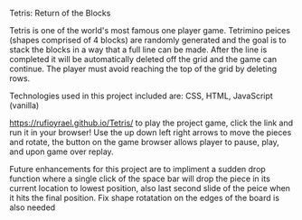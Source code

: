 Tetris: Return of the Blocks

Tetris is one of the world's most famous one player game. Tetrimino peices (shapes comprised of 4 blocks) are randomly generated and the goal is to stack the blocks in a way that a full line can be made. After the line is completed it will be automatically deleted off the grid and the game can continue. The player must avoid reaching the top of the grid by deleting rows.

Technologies used in this project included are: CSS, HTML, JavaScript (vanilla)

https://rufioyrael.github.io/Tetris/ to play the project game, click the link and run it in your browser!
Use the up down left right arrows to move the pieces and rotate, the button on the game browser allows player to pause, play, and upon game over replay.

Future enhancements for this project are to impliment a sudden drop function where a single click of the space bar will drop the piece in its current location to lowest position, also last second slide of the peice when it hits the final position. Fix shape rotatation on the edges of the board is also needed
